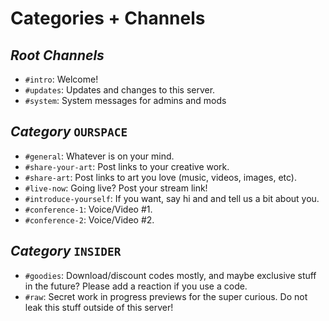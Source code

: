 # Categories + Channels

## *Root Channels*

- `#intro`: Welcome!
- `#updates`: Updates and changes to this server.
- `#system`: System messages for admins and mods

## *Category* `OURSPACE`

- `#general`: Whatever is on your mind.
- `#share-your-art`: Post links to your creative work.
- `#share-art`: Post links to art you love (music, videos, images, etc).
- `#live-now`: Going live? Post your stream link!
- `#introduce-yourself`: If you want, say hi and and tell us a bit about you.
- `#conference-1`: Voice/Video #1.
- `#conference-2`: Voice/Video #2.

## *Category* `INSIDER`

- `#goodies`: Download/discount codes mostly, and maybe exclusive stuff in the future? Please add a reaction if you use a code.
- `#raw`: Secret work in progress previews for the super curious. Do not leak this stuff outside of this server!
